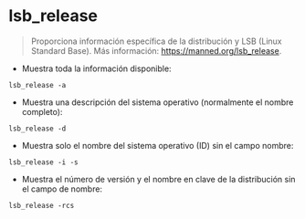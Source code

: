 # lsb_release

> Proporciona información específica de la distribución y LSB (Linux Standard Base).
> Más información: <https://manned.org/lsb_release>.

- Muestra toda la información disponible:

`lsb_release -a`

- Muestra una descripción del sistema operativo (normalmente el nombre completo):

`lsb_release -d`

- Muestra solo el nombre del sistema operativo (ID) sin el campo nombre:

`lsb_release -i -s`

- Muestra el número de versión y el nombre en clave de la distribución sin el campo de nombre:

`lsb_release -rcs`
